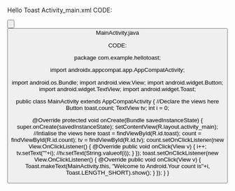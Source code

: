 Hello Toast Activity_main.xml CODE:

<Button
    android:layout_width="match_parent"
    android:layout_height="wrap_content"
    android:layout_weight="0.5"
    android:id="@+id/toast"
    android:text="Toast"/>

<TextView
    android:layout_width="match_parent"
    android:layout_height="wrap_content"
    android:id="@+id/tv"
    android:text="0"
    android:textSize="150sp"
    android:layout_weight="9"
    android:gravity="center"/>

<Button
    android:layout_width="match_parent"
    android:layout_height="wrap_content"
    android:id="@+id/count"
    android:text="Count"
    android:layout_weight="0.5"/>
MainActivity.java

CODE:

package com.example.hellotoast;

import androidx.appcompat.app.AppCompatActivity;

import android.os.Bundle; import android.view.View; import android.widget.Button; import android.widget.TextView; import android.widget.Toast;

public class MainActivity extends AppCompatActivity { //Declare the views here Button toast,count; TextView tv; int i = 0;

@Override
protected void onCreate(Bundle savedInstanceState) {
    super.onCreate(savedInstanceState);
    setContentView(R.layout.activity_main);
    //Intialise the views here
    toast = findViewById(R.id.toast);
    count = findViewById(R.id.count);
    tv = findViewById(R.id.tv);
     count.setOnClickListener(new View.OnClickListener() {
         @Override
         public void onClick(View v) {
             i++;
             tv.setText(""+i);
             //tv.setText(String.valueof(i));
         }
     });
     toast.setOnClickListener(new View.OnClickListener() {
         @Override
         public void onClick(View v) {
             Toast.makeText(MainActivity.this,
                     "Welcome to Android.Your count is"+i,
                     Toast.LENGTH_SHORT).show();
         }
     });
}
}

